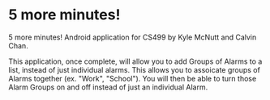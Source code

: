 # 5 more minutes!
5 more minutes! Android application for CS499 by Kyle McNutt and Calvin Chan.

This application, once complete, will allow you to add Groups of Alarms to a list, instead of just individual alarms. This allows you to assoicate groups of Alarms together (ex. "Work", "School"). You will then be able to turn those Alarm Groups on and off instead of just an individual Alarm.